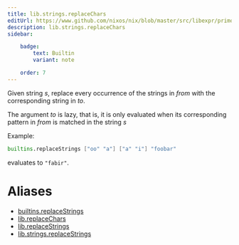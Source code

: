 ```yaml
---
title: lib.strings.replaceChars
editUrl: https://www.github.com/nixos/nix/blob/master/src/libexpr/primops.cc
description: lib.strings.replaceChars
sidebar:

    badge:
        text: Builtin
        variant: note

    order: 7
---
```


Given string *s*, replace every occurrence of the strings in *from*
with the corresponding string in *to*.

The argument *to* is lazy, that is, it is only evaluated when its corresponding pattern in *from* is matched in the string *s*

Example:

```nix
builtins.replaceStrings ["oo" "a"] ["a" "i"] "foobar"
```

evaluates to `"fabir"`.


# Aliases

- [builtins.replaceStrings](/nix-doc-comments/reference/builtins/builtins-replaceStrings)
- [lib.replaceChars](/nix-doc-comments/reference/lib/lib-replaceChars)
- [lib.replaceStrings](/nix-doc-comments/reference/lib/lib-replaceStrings)
- [lib.strings.replaceStrings](/nix-doc-comments/reference/lib/strings/lib-strings-replaceStrings)


